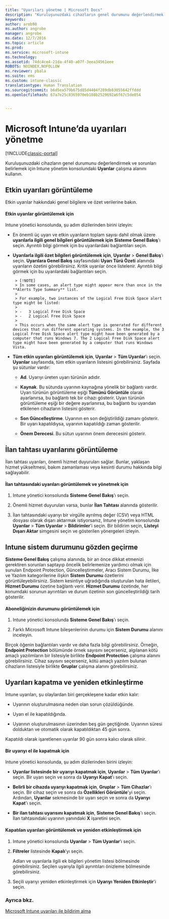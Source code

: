 ```yaml
---
title: "Uyarıları yönetme | Microsoft Docs"
description: "Kuruluşunuzdaki cihazların genel durumunu değerlendirmek için Intune’da Uyarılar çalışma alanını kullanın."
keywords: 
author: arob98
ms.author: angrobe
manager: angrobe
ms.date: 12/7/2016
ms.topic: article
ms.prod: 
ms.service: microsoft-intune
ms.technology: 
ms.assetid: 74dc4ce4-21da-4f40-a07f-3eea34561eee
ROBOTS: NOINDEX,NOFOLLOW
ms.reviewer: pbala
ms.suite: ems
ms.custom: intune-classic
translationtype: Human Translation
ms.sourcegitcommit: b6d5ea579b675d85d4404f289db83055642ffddd
ms.openlocfilehash: 67a7e25c8365970eb108b2529692a6f67c5de054


---
```


# <a name="manage-alerts-in-microsoft-intune"></a>Microsoft Intune’da uyarıları yönetme

[!INCLUDE[classic-portal](../includes/classic-portal.md)]

Kuruluşunuzdaki cihazların genel durumunu değerlendirmek ve sorunları belirlemek için Intune yönetim konsolundaki **Uyarılar** çalışma alanını kullanın.

## <a name="view-active-alerts"></a>Etkin uyarıları görüntüleme

Etkin uyarılar hakkındaki genel bilgilere ve özet verilerine bakın.

#### <a name="to-view-active-alerts"></a>Etkin uyarılar görüntülemek için

Intune yönetici konsolunda, şu adım dizilerinden birini izleyin:

-  En önemli üç uyarı ve etkin uyarıların toplam sayısı dahil olmak üzere **uyarılarla ilgili genel bilgileri görüntülemek için** **Sisteme Genel Bakış**'ı seçin. Ayrıntılı bilgi görmek için bu uyarılardaki bağlantıları seçin.

-  **Uyarılarla ilgili özet bilgileri görüntülemek için**, **Uyarılar** > **Genel Bakış**’ı seçin. **Uyarılara Genel Bakış** sayfasındaki **Uyarı Türü Özeti** alanında uyarıların özetini görebilirsiniz. Kritik uyarılar önce listelenir. Ayrıntılı bilgi görmek için bu uyarılardaki bağlantıları seçin.

        > [!NOTE]
        > In some cases, an alert type might appear more than once in the **Alerts Type Summary** list.
        >
        > For example, two instances of the Logical Free Disk Space alert type might be listed:
        >
        > -   3 Logical Free Disk Space
        > -   2 Logical Free Disk Space
        >
        > This occurs when the same alert type is generated for different devices that run different operating systems. In the example, the 3 Logical Free Disk Space alert type might have been generated by a computer that runs Windows 7. The 2 Logical Free Disk Space alert type might have been generated by a computer that runs Windows Vista.

-   **Tüm etkin uyarıları görüntülemek için**, **Uyarılar** > **Tüm Uyarılar**’ı seçin. **Uyarılar** sayfasında, tüm etkin uyarıların listesini görebilirsiniz. Sayfada şu sütunlar vardır:

    -   **Ad**. Uyarıyı üreten uyarı türünün adıdır.

    -   **Kaynak**. Bu sütunda uyarının kaynağına yönelik bir bağlantı vardır. Uyarı türünün görüntüleme eşiği **Tümünü Görüntüle** olarak ayarlanırsa, bu bağlantı tek bir cihazı gösterir. Uyarı türünün görüntüleme eşiği bir değere ayarlanırsa, bu bağlantı bu uyarıdan etkilenen cihazların listesini gösterir.

    -   **Son Güncelleştirme**. Uyarının en son değiştirildiği zamanı gösterir. Bir uyarı kapatıldıysa, uyarının kapatıldığı zaman gösterilir.

    -   **Önem Derecesi**. Bu sütun uyarının önem derecesini gösterir.

## <a name="view-notice-board-alerts"></a>İlan tahtası uyarılarını görüntüleme
İlan tahtası uyarıları, önemli hizmet duyuruları sağlar. Bunlar, yaklaşan hizmet yükseltmesi, bakım zamanlaması veya kesinti durumu hakkında bilgi sağlayabilir.

#### <a name="to-view-and-manage-notice-board-alerts"></a>İlan tahtasındaki uyarıları görüntülemek ve yönetmek için

1.  Intune yönetici konsolunda **Sisteme Genel Bakış**’ı seçin.

2.  Önemli hizmet duyuruları varsa, bunlar **İlan Tahtası** alanında gösterilir.

3.  İlan tahtasındaki uyarıyı bir virgülle ayrılmış değer (CSV) veya HTML dosyası olarak dışarı aktarmak istiyorsanız, Intune yönetim konsolunda **Uyarılar** > **Tüm Uyarılar** >    **Bildirimler**'i seçin. Bir bildirim seçin, **Listeyi Dışarı Aktar** simgesini seçin ve gösterilen yönergeleri izleyin.

## <a name="review-intune-system-status"></a>Intune sistem durumunu gözden geçirme
**Sisteme Genel Bakış** çalışma alanında, bir an önce dikkat etmenizi gerektiren sorunları saptayıp öncelik belirlemenize yardımcı olmak için sunulan Endpoint Protection, Güncelleştirmeler, Aracı Sistem Durumu, İlke ve Yazılım kategorilerine ilişkin **Sistem Durumu** özetlerini görüntüleyebilirsiniz. Sistem kesintiye uğradığında oluşturulan hata iletileri, **Hizmet Durumu** özetine bağlantı verir. **Hizmet Durumu** özetinde, her konumdaki sorunun ayrıntıları ve durum özetinin son güncelleştirildiği tarih gösterilir.

#### <a name="to-view-the-status-of-your-subscription"></a>Aboneliğinizin durumunu görüntülemek için

1.  Intune yönetici konsolunda **Sisteme Genel Bakış**’ı seçin.

2.  Farklı Microsoft Intune bileşenlerinin durumu için **Sistem Durumu** alanını inceleyin.

  Birçok öğenin bağlantıları vardır ve daha fazla bilgi görebilirsiniz. Örneğin, **Endpoint Protection** bölümünde örnek sayısını seçerseniz, algılanan kötü amaçlı yazılımların bir listesiyle birlikte **Endpoint Protection** çalışma alanını görebilirsiniz. Cihaz sayısını seçerseniz, kötü amaçlı yazılım bulunan cihazların listesiyle birlikte **Gruplar** çalışma alanını görebilirsiniz.

## <a name="close-and-reactivate-alerts"></a>Uyarıları kapatma ve yeniden etkinleştirme
Intune uyarıları, şu olaylardan biri gerçekleşene kadar etkin kalır:

-   Uyarının oluşturulmasına neden olan sorun çözüldüğünde.

-   Uyarı el ile kapatıldığında.

-   Uyarının oluşturulmasının üzerinden beş gün geçtiğinde. Uyarının süresi dolduktan ve otomatik olarak kapatıldıktan 45 gün sonra.

Kapatıldı olarak işaretlenen uyarılar 90 gün sonra kalıcı olarak silinir.

#### <a name="to-manually-close-an-alert"></a>Bir uyarıyı el ile kapatmak için

Intune yönetici konsolunda, şu adım dizilerinden birini izleyin:

- **Uyarılar listesinde bir uyarıyı kapatmak için**, **Uyarılar** > **Tüm Uyarılar**’ı seçin. Bir uyarı seçin ve sonra da **Uyarıyı Kapat**'ı seçin.

- **Belirli bir cihazda uyarıyı kapatmak için**, **Gruplar** > **Tüm Cihazlar**’ı seçin. Bir cihaz seçin ve sonra da **Özellikleri Görüntüle**'yi seçin. Ardından, **Uyarılar** sekmesinde bir uyarı seçin ve sonra da **Uyarıyı Kapat**'ı seçin.

- **Bir ilan tahtası uyarısını kapatmak için**, **Sisteme Genel Bakış**'ı seçin. İlan tahtasındaki uyarının yanındaki **X** işaretini seçin.

#### <a name="to-view-and-reactivate-closed-alerts"></a>Kapatılan uyarıları görüntülemek ve yeniden etkinleştirmek için

1.  Intune yönetici konsolunda **Uyarılar** > **Tüm Uyarılar**’ı seçin.

2.  **Filtreler** listesinde **Kapalı**’yı seçin.

    Adları ve uyarılarla ilgili ek bilgileri yönetim listesi bölmesinde görebilirsiniz. Seçilen uyarıyla ilgili ayrıntıları önizleme bölmesinde görebilirsiniz.

3.  Seçili uyarıyı yeniden etkinleştirmek için **Uyarıyı Yeniden Etkinleştir**'i seçin.

### <a name="see-also"></a>Ayrıca bkz.
[Microsoft Intune uyarıları ile bildirim alma](../deploy-use/get-notified-by-alerts.md)



<!--HONumber=Dec16_HO2-->


